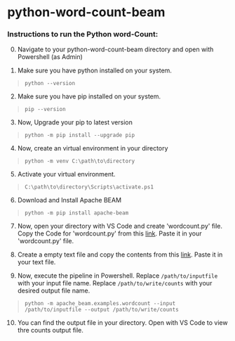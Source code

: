 # python-word-count-beam

### Instructions to run the Python word-Count:

0. Navigate to your python-word-count-beam directory and open with Powershell (as Admin)

1. Make sure you have python installed on your system.

> ```python --version```

2. Make sure you have pip installed on your system.

> ```pip --version```

3. Now, Upgrade your pip to latest version

> ```python -m pip install --upgrade pip```

4. Now, create an virtual environment in your directory

> ```python -m venv C:\path\to\directory```

5. Activate your virtual environment.

> ```C:\path\to\directory\Scripts\activate.ps1```

6. Download and Install Apache BEAM

> ```python -m pip install apache-beam```

7. Now, open your directory with VS Code and create 'wordcount.py' file. Copy the Code for 'wordcount.py' from this [link](https://github.com/apache/beam/blob/master/sdks/python/apache_beam/examples/wordcount.py). Paste it in your 'wordcount.py' file.

8. Create a empty text file and copy the contents from this [link](https://00f74ba44b963764a31d794cfbb9a16a8904a8d4a9-apidata.googleusercontent.com/download/storage/v1/b/apache-beam-samples/o/shakespeare%2Fsonnets.txt?jk=AFshE3UR-5dRvKFmq7toNMefNLl9aaKaOZ3bwuzGskJB6MLNBOcWO9eE4wSQL1mcmUrXTt7N2XqgPFgiJPJKwXAB584AQsanNLk5plxmhohU7Oro4AlUCeV5RvvEG1-dSmnvRuoLaLC1noKFygH0RiI_ZSNZdiSGaoZPOSLTvgDbSA6p15pAgRm4mXZFoXySSqDC7QSqYIdUEkqbOMlMLhNTejjWSszS_aMIbzlotAfS7f9MG0wTj8EmJdzITx3y8CKejID_u4T-6FgXWZNcz41ggCrWrudkYlnV5tf_tuz1fiWygYIPz3X7RHgvTYajzFNy_6P2LBGB5anPkBoMZy6XGeG7yboZ0ogCAkSlfqyvLRAvOjM598g4xi4R-LDxc5XMsO-CHkNQwBPjyiI4vVKCT9PrJj2Y0IjbqarKJGy4TjboRxRKw-9E7kXUj6c609PSMtrnPrM5ASDJBYcdBfUgGfgLI9f1esDTdp-TyDo2RPt7wfx86bYkLlqwqiEEeh4LKOeQ-87c6qowMXeltZzA2lKJvROcgK8_8IpGYfS44IxFfRh1loFZZAK5bbOA7JJYtGMyEou0jPPIZzQs-sIBgYVSsfvsTv-wHvuJ1pwGE5lDk7NSf69m0HoQYmKFOQQUpaZYtak_lXR2zAa3fmt8ANLnUSFMgT_27mjkLzd6uJMB-_DE1leP-glg3GUkiIXIY5J1bGHTNiq2XjqBUR9Satr1fgMfmVw2Zlu2tLZjFGBrD-FcK75qMJ4xGqOeXuUOO8QudDQSMw3q6HcKWRUCwhajOIrweZkbet8bn2yrsspixoOY71wqlzrDRuo64QkvXFOyahkoNkWG5sNrtgmrfUH8uZ2UkdrYzZGaBMK_cxOrFvtcf-5w5roCNkM01eya0M1t_P_kNI_QmuhXjaXecjq2pm0l9rVMb-ICZ18CoIj5h8JC19Qlw-YNxla_OrpfKgrz3UimYLgVV7ncCg-nj3Ont6I&isca=1). Paste it in your text file.

9. Now, execute the pipeline in Powershell. Replace ```/path/to/inputfile```  with your input file name. Replace ```/path/to/write/counts``` with your desired output file name.

> ```python -m apache_beam.examples.wordcount --input /path/to/inputfile --output /path/to/write/counts```

10. You can find the output file in your directory. Open with VS Code to view thre counts output file.


